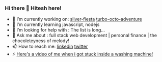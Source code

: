 ### Hi there 👋 Hitesh here!

- 🔭 I’m currently working on: [silver-fiesta](https://github.com/shellbot97/silver-fiesta) [turbo-octo-adventure](https://github.com/shellbot97/turbo-octo-adventure)
- 🌱 I’m currently learning javascript, nodejs
- 🤔 I’m looking for help with : The list is long...
- 💬 Ask me about : full stack web development | personal finance | the chocoleteyness of melody!
- 📫 How to reach me: [linkedin](https://www.linkedin.com/in/hitesh-ingale/) [twitter](https://twitter.com/dntSayThtHitesh)
- ⚡ [Here's a video of me when i got stuck inside a washing machine!](https://youtu.be/dQw4w9WgXcQ)

